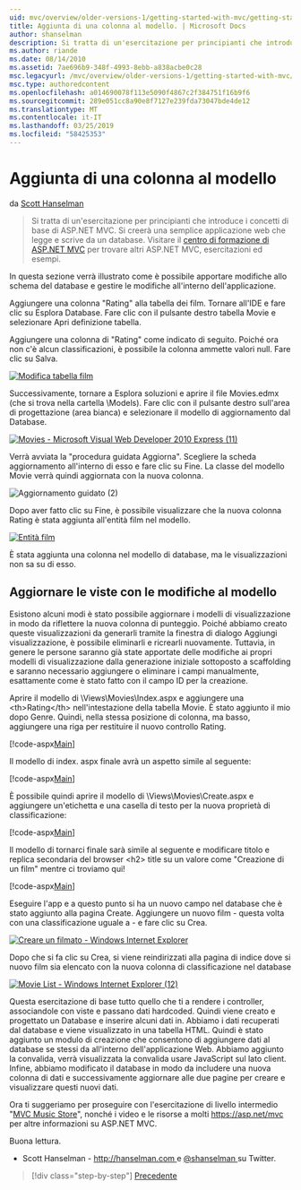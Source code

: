```yaml
---
uid: mvc/overview/older-versions-1/getting-started-with-mvc/getting-started-with-mvc-part8
title: Aggiunta di una colonna al modello. | Microsoft Docs
author: shanselman
description: Si tratta di un'esercitazione per principianti che introduce i concetti di base di ASP.NET MVC. Creare un'applicazione web semplice che legge e scrive da un database.
ms.author: riande
ms.date: 08/14/2010
ms.assetid: 7ae696b9-348f-4993-8ebb-a838acbe0c28
msc.legacyurl: /mvc/overview/older-versions-1/getting-started-with-mvc/getting-started-with-mvc-part8
msc.type: authoredcontent
ms.openlocfilehash: a014690078f113e5090f4867c2f384751f16b9f6
ms.sourcegitcommit: 289e051cc8a90e8f7127e239fda73047bde4de12
ms.translationtype: MT
ms.contentlocale: it-IT
ms.lasthandoff: 03/25/2019
ms.locfileid: "58425353"
---
```

<a name="adding-a-column-to-the-model"></a>Aggiunta di una colonna al modello
====================
da [Scott Hanselman](https://github.com/shanselman)

> Si tratta di un'esercitazione per principianti che introduce i concetti di base di ASP.NET MVC. Si creerà una semplice applicazione web che legge e scrive da un database. Visitare il [centro di formazione di ASP.NET MVC](../../../index.md) per trovare altri ASP.NET MVC, esercitazioni ed esempi.


In questa sezione verrà illustrato come è possibile apportare modifiche allo schema del database e gestire le modifiche all'interno dell'applicazione.

Aggiungere una colonna "Rating" alla tabella dei film. Tornare all'IDE e fare clic su Esplora Database. Fare clic con il pulsante destro tabella Movie e selezionare Apri definizione tabella.

Aggiungere una colonna di "Rating" come indicato di seguito. Poiché ora non c'è alcun classificazioni, è possibile la colonna ammette valori null. Fare clic su Salva.

[![Modifica tabella film](getting-started-with-mvc-part8/_static/image2.png)](getting-started-with-mvc-part8/_static/image1.png)

Successivamente, tornare a Esplora soluzioni e aprire il file Movies.edmx (che si trova nella cartella \Models). Fare clic con il pulsante destro sull'area di progettazione (area bianca) e selezionare il modello di aggiornamento dal Database.

[![Movies - Microsoft Visual Web Developer 2010 Express (11)](getting-started-with-mvc-part8/_static/image4.png)](getting-started-with-mvc-part8/_static/image3.png)

Verrà avviata la "procedura guidata Aggiorna". Scegliere la scheda aggiornamento all'interno di esso e fare clic su Fine. La classe del modello Movie verrà quindi aggiornata con la nuova colonna.

![Aggiornamento guidato (2)](getting-started-with-mvc-part8/_static/image5.png)

Dopo aver fatto clic su Fine, è possibile visualizzare che la nuova colonna Rating è stata aggiunta all'entità film nel modello.

[![Entità film](getting-started-with-mvc-part8/_static/image7.png)](getting-started-with-mvc-part8/_static/image6.png)

È stata aggiunta una colonna nel modello di database, ma le visualizzazioni non sa su di esso.

## <a name="update-views-with-model-changes"></a>Aggiornare le viste con le modifiche al modello

Esistono alcuni modi è stato possibile aggiornare i modelli di visualizzazione in modo da riflettere la nuova colonna di punteggio. Poiché abbiamo creato queste visualizzazioni da generarli tramite la finestra di dialogo Aggiungi visualizzazione, è possibile eliminarli e ricrearli nuovamente. Tuttavia, in genere le persone saranno già state apportate delle modifiche ai propri modelli di visualizzazione dalla generazione iniziale sottoposto a scaffolding e saranno necessario aggiungere o eliminare i campi manualmente, esattamente come è stato fatto con il campo ID per la creazione.

Aprire il modello di \Views\Movies\Index.aspx e aggiungere una &lt;th&gt;Rating&lt;/th&gt; nell'intestazione della tabella Movie. È stato aggiunto il mio dopo Genre. Quindi, nella stessa posizione di colonna, ma basso, aggiungere una riga per restituire il nuovo controllo Rating.

[!code-aspx[Main](getting-started-with-mvc-part8/samples/sample1.aspx)]

Il modello di index. aspx finale avrà un aspetto simile al seguente:

[!code-aspx[Main](getting-started-with-mvc-part8/samples/sample2.aspx)]

È possibile quindi aprire il modello di \Views\Movies\Create.aspx e aggiungere un'etichetta e una casella di testo per la nuova proprietà di classificazione:

[!code-aspx[Main](getting-started-with-mvc-part8/samples/sample3.aspx)]

Il modello di tornarci finale sarà simile al seguente e modificare titolo e replica secondaria del browser &lt;h2&gt; title su un valore come "Creazione di un film" mentre ci troviamo qui!

[!code-aspx[Main](getting-started-with-mvc-part8/samples/sample4.aspx)]

Eseguire l'app e a questo punto si ha un nuovo campo nel database che è stato aggiunto alla pagina Create. Aggiungere un nuovo film - questa volta con una classificazione uguale a - e fare clic su Crea.

[![Creare un filmato - Windows Internet Explorer](getting-started-with-mvc-part8/_static/image9.png)](getting-started-with-mvc-part8/_static/image8.png)

Dopo che si fa clic su Crea, si viene reindirizzati alla pagina di indice dove si nuovo film sia elencato con la nuova colonna di classificazione nel database

[![Movie List - Windows Internet Explorer (12)](getting-started-with-mvc-part8/_static/image11.png)](getting-started-with-mvc-part8/_static/image10.png)

Questa esercitazione di base tutto quello che ti a rendere i controller, associandole con viste e passano dati hardcoded. Quindi viene creato e progettato un Database e inserire alcuni dati in. Abbiamo i dati recuperati dal database e viene visualizzato in una tabella HTML. Quindi è stato aggiunto un modulo di creazione che consentono di aggiungere dati al database se stessi da all'interno dell'applicazione Web. Abbiamo aggiunto la convalida, verrà visualizzata la convalida usare JavaScript sul lato client. Infine, abbiamo modificato il database in modo da includere una nuova colonna di dati e successivamente aggiornare alle due pagine per creare e visualizzare questi nuovi dati.

Ora ti suggeriamo per proseguire con l'esercitazione di livello intermedio "[MVC Music Store](../../older-versions/mvc-music-store/mvc-music-store-part-1.md)", nonché i video e le risorse a molti [ https://asp.net/mvc ](https://asp.net/mvc) per altre informazioni su ASP.NET MVC.

Buona lettura.

- Scott Hanselman - [ http://hanselman.com ](http://hanselman.com) e [ @shanselman ](http://twitter.com/shanselman) su Twitter.

> [!div class="step-by-step"]
> [Precedente](getting-started-with-mvc-part7.md)
